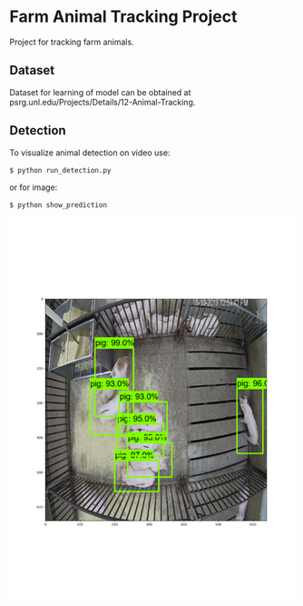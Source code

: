 # Farm Animal Tracking Project

Project for tracking farm animals.

## Dataset

Dataset for learning of model can be obtained at psrg.unl.edu/Projects/Details/12-Animal-Tracking.

## Detection

To visualize animal detection on video use:
```
$ python run_detection.py
```
or for image:
```
$ python show_prediction
```

![](prediction.png)